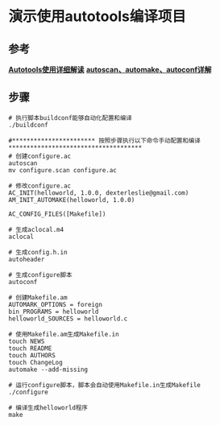 # 演示使用autotools编译项目

## 参考

**[Autotools使用详细解读](https://blog.csdn.net/zhengqijun_/article/details/70105077)**
**[autoscan、automake、autoconf详解](https://blog.csdn.net/chupaokan7404/article/details/100905223)**

## 步骤

```
# 执行脚本buildconf能够自动化配置和编译
./buildconf

#*********************** 按照步骤执行以下命令手动配置和编译 *************************************
# 创建configure.ac
autoscan
mv configure.scan configure.ac

# 修改configure.ac
AC_INIT(helloworld, 1.0.0, dexterleslie@gmail.com)
AM_INIT_AUTOMAKE(helloworld, 1.0.0)

AC_CONFIG_FILES([Makefile])

# 生成aclocal.m4
aclocal

# 生成config.h.in
autoheader

# 生成configure脚本
autoconf

# 创建Makefile.am
AUTOMARK_OPTIONS = foreign  
bin_PROGRAMS = helloworld
helloworld_SOURCES = helloworld.c

# 使用Makefile.am生成Makefile.in
touch NEWS
touch README
touch AUTHORS
touch ChangeLog
automake --add-missing

# 运行configure脚本，脚本会自动使用Makefile.in生成Makefile
./configure

# 编译生成helloworld程序
make

```
